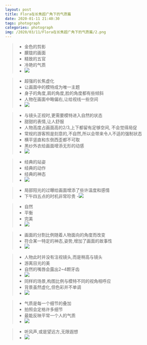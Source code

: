 ```yaml
---
layout: post
title: Flora在长焦超广角下的气质篇
date: 2020-01-11 21:40:30
tags: photograph
categories: photograph
img: /2020/03/11/Flora在长焦超广角下的气质篇/2.png
---
```


>- 金色的剪影
>- 朦胧的画面
>- 精致的五官
>- 冷艳的气质
>- ![](/assets/Flora在长焦超广角下的气质篇/1.png)

>- 超强的长焦虚化
>- 让画面中的模特成为唯一主题
>- 身子的角度,肩的角度,脸的角度都有些倾斜
>- 人物在画面中略偏右,让给视线一些空间
>- ![](/assets/Flora在长焦超广角下的气质篇/2.png)


>- 与镜头正视时,更需要模特进入自然的状态
>- 甜甜的表情,让人舒服
>- 人物高度占画面高的2/3,上下都留有足够空间, 不会觉得局促
>- 常规的游客照是刻意的,不自然,所以会带来令人不适的强制状态
>- 横平竖直和东倒西歪都不可取
>- 黑纱外衣给画面增添无形的动感
>- ![](/assets/Flora在长焦超广角下的气质篇/3.png)

>- 经典的站姿
>- 经典的动作
>- 经典的神态
>- ![](/assets/Flora在长焦超广角下的气质篇/4.png)


>- 局部阳光的过曝给画面增添了些许温度和感情
>- 下午四五点的时机非常珍贵
>-![](/assets/Flora在长焦超广角下的气质篇/5.png)


>- 自然
>- 平衡
>- 完美
>- ![](/assets/Flora在长焦超广角下的气质篇/6.png)

>- 画面的分割比例随着人物面向的角度而改变
>- 符合某一特定的神态,姿势,增加了画面的故事性
>- ![](/assets/Flora在长焦超广角下的气质篇/7.png)

>- 人物此时并没有注视镜头,而是稍高与镜头
>- 游离目光的美
>- 自然的嘴唇会露出2~4颗牙齿
>- ![](/assets/Flora在长焦超广角下的气质篇/8.png)
>- 同样的场景,构图比例与模特不同的视角相呼应
>- 背景虽然虚化,但色彩并不单调
>- ![](/assets/Flora在长焦超广角下的气质篇/9.png)

>- 气质是每一个细节的叠加
>- 拍照会定格许多细节
>- 最能反映平常一个人的气质
>- ![](/assets/Flora在长焦超广角下的气质篇/10.png)


>- 听风声,或是望远方,无限遐想
>- ![](/assets/Flora在长焦超广角下的气质篇/11.png)
